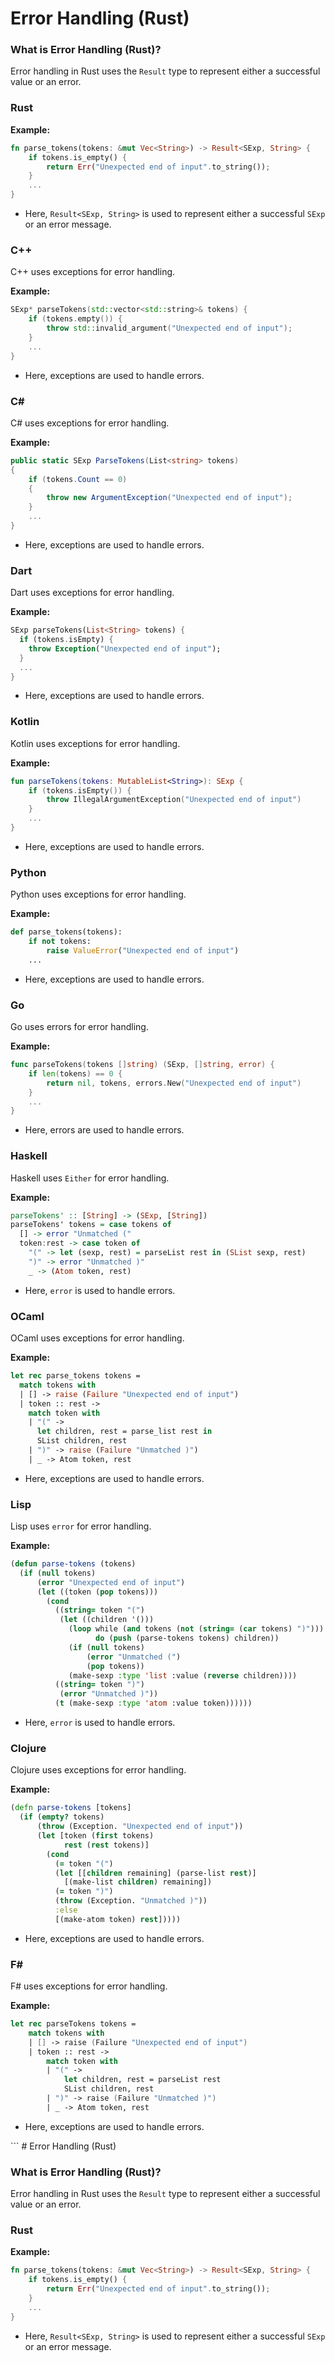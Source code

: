 # Error Handling (Rust)

### What is Error Handling (Rust)?

Error handling in Rust uses the `Result` type to represent either a successful value or an error.

### Rust

**Example:**

```rust
fn parse_tokens(tokens: &mut Vec<String>) -> Result<SExp, String> {
    if tokens.is_empty() {
        return Err("Unexpected end of input".to_string());
    }
    ...
}
```

-   Here, `Result<SExp, String>` is used to represent either a successful `SExp` or an error message.

### C++

C++ uses exceptions for error handling.

**Example:**

```cpp
SExp* parseTokens(std::vector<std::string>& tokens) {
    if (tokens.empty()) {
        throw std::invalid_argument("Unexpected end of input");
    }
    ...
}
```

-   Here, exceptions are used to handle errors.

### C#

C# uses exceptions for error handling.

**Example:**

```csharp
public static SExp ParseTokens(List<string> tokens)
{
    if (tokens.Count == 0)
    {
        throw new ArgumentException("Unexpected end of input");
    }
    ...
}
```

-   Here, exceptions are used to handle errors.

### Dart

Dart uses exceptions for error handling.

**Example:**

```dart
SExp parseTokens(List<String> tokens) {
  if (tokens.isEmpty) {
    throw Exception("Unexpected end of input");
  }
  ...
}
```

-   Here, exceptions are used to handle errors.

### Kotlin

Kotlin uses exceptions for error handling.

**Example:**

```kotlin
fun parseTokens(tokens: MutableList<String>): SExp {
    if (tokens.isEmpty()) {
        throw IllegalArgumentException("Unexpected end of input")
    }
    ...
}
```

-   Here, exceptions are used to handle errors.

### Python

Python uses exceptions for error handling.

**Example:**

```python
def parse_tokens(tokens):
    if not tokens:
        raise ValueError("Unexpected end of input")
    ...
```

-   Here, exceptions are used to handle errors.

### Go

Go uses errors for error handling.

**Example:**

```go
func parseTokens(tokens []string) (SExp, []string, error) {
	if len(tokens) == 0 {
		return nil, tokens, errors.New("Unexpected end of input")
	}
    ...
}
```

-   Here, errors are used to handle errors.

### Haskell

Haskell uses `Either` for error handling.

**Example:**

```haskell
parseTokens' :: [String] -> (SExp, [String])
parseTokens' tokens = case tokens of
  [] -> error "Unmatched ("
  token:rest -> case token of
    "(" -> let (sexp, rest) = parseList rest in (SList sexp, rest)
    ")" -> error "Unmatched )"
    _ -> (Atom token, rest)
```

-   Here, `error` is used to handle errors.

### OCaml

OCaml uses exceptions for error handling.

**Example:**

```ocaml
let rec parse_tokens tokens =
  match tokens with
  | [] -> raise (Failure "Unexpected end of input")
  | token :: rest ->
    match token with
    | "(" ->
      let children, rest = parse_list rest in
      SList children, rest
    | ")" -> raise (Failure "Unmatched )")
    | _ -> Atom token, rest
```

-   Here, exceptions are used to handle errors.

### Lisp

Lisp uses `error` for error handling.

**Example:**

```lisp
(defun parse-tokens (tokens)
  (if (null tokens)
      (error "Unexpected end of input")
      (let ((token (pop tokens)))
        (cond
          ((string= token "(")
           (let ((children '()))
             (loop while (and tokens (not (string= (car tokens) ")")))
                   do (push (parse-tokens tokens) children))
             (if (null tokens)
                 (error "Unmatched (")
                 (pop tokens))
             (make-sexp :type 'list :value (reverse children))))
          ((string= token ")")
           (error "Unmatched )"))
          (t (make-sexp :type 'atom :value token))))))
```

-   Here, `error` is used to handle errors.

### Clojure

Clojure uses exceptions for error handling.

**Example:**

```clojure
(defn parse-tokens [tokens]
  (if (empty? tokens)
      (throw (Exception. "Unexpected end of input"))
      (let [token (first tokens)
            rest (rest tokens)]
        (cond
          (= token "(")
          (let [[children remaining] (parse-list rest)]
            [(make-list children) remaining])
          (= token ")")
          (throw (Exception. "Unmatched )"))
          :else
          [(make-atom token) rest]))))
```

-   Here, exceptions are used to handle errors.

### F#

F# uses exceptions for error handling.

**Example:**

```fsharp
let rec parseTokens tokens =
    match tokens with
    | [] -> raise (Failure "Unexpected end of input")
    | token :: rest ->
        match token with
        | "(" ->
            let children, rest = parseList rest
            SList children, rest
        | ")" -> raise (Failure "Unmatched )")
        | _ -> Atom token, rest
```

-   Here, exceptions are used to handle errors.
</content>
</replace_in_file>
```
# Error Handling (Rust)

### What is Error Handling (Rust)?

Error handling in Rust uses the `Result` type to represent either a successful value or an error.

### Rust

**Example:**

```rust
fn parse_tokens(tokens: &mut Vec<String>) -> Result<SExp, String> {
    if tokens.is_empty() {
        return Err("Unexpected end of input".to_string());
    }
    ...
}
```

-   Here, `Result<SExp, String>` is used to represent either a successful `SExp` or an error message.
